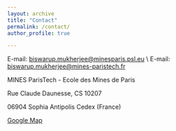 ```yaml
---
layout: archive
title: "Contact"
permalink: /contact/ 
author_profile: true

---
```

E-mail: biswarup.mukherjee@minesparis.psl.eu
\\
E-mail: biswarup.mukherjee@mines-paristech.fr


MINES ParisTech - Ecole des Mines de Paris

Rue Claude Daunesse, CS 10207

06904 Sophia Antipolis Cedex (France)

[Google Map](https://www.google.fr/maps/place/MINES+ParisTech+-+Centre+PERS%C3%89E/@43.6151889,7.0504873,17z/data=!3m1!4b1!4m5!3m4!1s0x12cc2b011fac1eab:0xa933caeff1caebda!8m2!3d43.615185!4d7.052676?hl=fr) 
